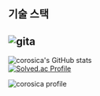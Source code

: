 ## 기술 스택
![gita](https://img.shields.io/badge/-Git-F05032?style=for-the-badge&logo=git&logoColor=ffffff)
---
![corosica's GitHub stats](https://github-readme-stats.vercel.app/api?username=corosica&show_icons=true&theme=cobalt)  
[![Solved.ac Profile](http://mazassumnida.wtf/api/generate_badge?boj=corosica1)](https://solved.ac/corosica1)

![corosica profile](http://mazandi.herokuapp.com/api?handle=corosica1&theme=dark)
<!--
**corosica/corosica** is a ✨ _special_ ✨ repository because its `README.md` (this file) appears on your GitHub profile.
